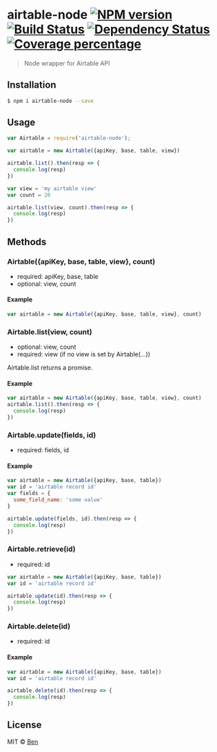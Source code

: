 # airtable-node [![NPM version][npm-image]][npm-url] [![Build Status][travis-image]][travis-url] [![Dependency Status][daviddm-image]][daviddm-url] [![Coverage percentage][coveralls-image]][coveralls-url]
> Node wrapper for Airtable API

## Installation

```sh
$ npm i airtable-node --save
```

## Usage

```js
var Airtable = require('airtable-node');

var airtable = new Airtable({apiKey, base, table, view})

airtable.list().then(resp => {
  console.log(resp)
})

var view = 'my airtable view'
var count = 20

airtable.list(view, count).then(resp => {
  console.log(resp)
})

```

## Methods 

### Airtable({apiKey, base, table, view}, count)

- required: apiKey, base, table
- optional: view, count 


#### Example

```js
var airtable = new Airtable({apiKey, base, table, view}, count)
```

### Airtable.list(view, count)

- optional: view, count
- required: view (if no view is set by Airtable(...))

Airtable.list returns a promise.

#### Example

```js
var airtable = new Airtable({apiKey, base, table, view}, count)
airtable.list().then(resp => {
  console.log(resp)
})

```

### Airtable.update(fields, id)

- required: fields, id

#### Example

```js
var airtable = new Airtable({apiKey, base, table})
var id = 'airtable record id'
var fields = {
  some_field_name: 'some value'
}

airtable.update(fields, id).then(resp => {
  console.log(resp)
})
```

### Airtable.retrieve(id)

- required: id

```js
var airtable = new Airtable({apiKey, base, table})
var id = 'airtable record id'

airtable.update(id).then(resp => {
  console.log(resp)
})
```


### Airtable.delete(id)
- required: id

#### Example

```js
var airtable = new Airtable({apiKey, base, table})
var id = 'airtable record id'

airtable.delete(id).then(resp => {
  console.log(resp)
})

```



## License

MIT © [Ben](http://www.focuswish.com)


[npm-image]: https://badge.fury.io/js/airtable-node.svg
[npm-url]: https://npmjs.org/package/airtable-node
[travis-image]: https://travis-ci.org/focuswish/airtable-node.svg?branch=master
[travis-url]: https://travis-ci.org/focuswish/airtable-node
[daviddm-image]: https://david-dm.org/focuswish/airtable-node.svg?theme=shields.io
[daviddm-url]: https://david-dm.org/focuswish/airtable-node
[coveralls-image]: https://coveralls.io/repos/focuswish/airtable-node/badge.svg
[coveralls-url]: https://coveralls.io/r/focuswish/airtable-node
